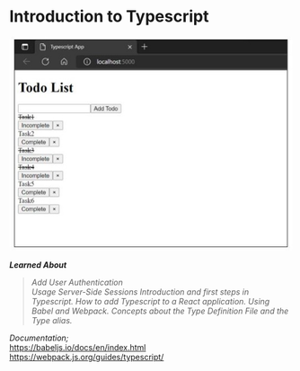 # Introduction to Typescript

![](preview.jpg)

  
**_Learned About_**  
> _Add User Authentication_  
_Usage Server-Side Sessions_
_Introduction and first steps in Typescript._
_How to add Typescript to a React application._
_Using Babel and Webpack._
_Concepts about the Type Definition File and the Type alias._

_Documentation;_  
https://babeljs.io/docs/en/index.html  
https://webpack.js.org/guides/typescript/
